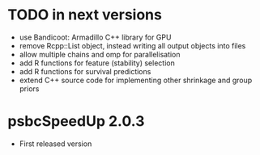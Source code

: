 # TODO in next versions

* use Bandicoot: Armadillo C++ library for GPU
* remove Rcpp::List object, instead writing all output objects into files
* allow multiple chains and omp for parallelisation
* add R functions for feature (stability) selection
* add R functions for survival predictions
* extend C++ source code for implementing other shrinkage and group priors

# psbcSpeedUp 2.0.3

* First released version
